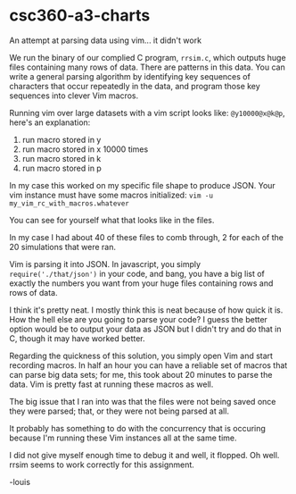 # csc360-a3-charts
An attempt at parsing data using vim... it didn't work

We run the binary of our complied C program, `rrsim.c`, which outputs huge files containing many rows of data.
There are patterns in this data.
You can write a general parsing algorithm by identifying key sequences of characters that occur repeatedly in the data,
and program those key sequences into clever Vim macros.

Running vim over large datasets with a vim script looks like: `@y10000@x@k@p`, here's an explanation:

1. run macro stored in y
2. run macro stored in x 10000 times
3. run macro stored in k
4. run macro stored in p

In my case this worked on my specific file shape to produce JSON. Your vim instance must have some macros initialized: `vim -u my_vim_rc_with_macros.whatever`

You can see for yourself what that looks like in the files.

In my case I had about 40 of these files to comb through, 2 for each of the 20 simulations that were ran.

Vim is parsing it into JSON. In javascript, you simply `require('./that/json')` in your code, and bang, you have a big list of exactly the numbers you want from your huge files containing rows and rows of data.

I think it's pretty neat. I mostly think this is neat because of how quick it is. How the hell else are you going to parse your code? I guess the better option would be to output your data as JSON but I didn't try and do that in C, though it may have worked better.

Regarding the quickness of this solution, you simply open Vim and start recording macros. In half an hour you can have a reliable set of macros that can parse big data sets; for me, this took about 20 minutes to parse the data. Vim is pretty fast at running these macros as well.

The big issue that I ran into was that the files were not being saved once they were parsed; that, or they were not being parsed at all.

It probably has something to do with the concurrency that is occuring because I'm running these Vim instances all at the same time.

I did not give myself enough time to debug it and well, it flopped. Oh well. rrsim seems to work correctly for this assignment.

-louis
